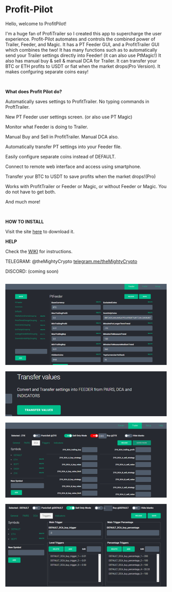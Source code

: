# Profit-Pilot
<p>Hello, welcome to ProfitPilot!</p>
<p>I'm a huge fan of ProfiTrailer so I created this app to supercharge the user experience. Profit-Pilot automates and controls the combined power of Trailer, Feeder, and Magic. It has a PT Feeder GUI, and a ProfitTrailer GUI which combines the two! It has many functions such as to automatically send your Trailer settings directly into Feeder! (it can also use PtMagic!) It also has manual buy & sell & manual DCA for Trailer. 
 It can transfer your BTC or ETH profits to USDT or fiat when the market drops(Pro Version). It makes confguring separate coins easy! </p>
&nbsp;
<p><strong>What does Profit Pilot do?</strong></p>

<p>Automatically saves settings to ProfitTrailer. No typing commands in ProftTrailer.</p>

<p>New PT Feeder user settings screen. (or also use PT Magic) </p>

<p>Monitor what Feeder is doing to Trailer.</p>

<p>Manual Buy and Sell in ProfitTrailer. Manual DCA also.</p>

<p>Automatically transfer PT settings into your Feeder file.</p>

<p>Easily configure separate coins instead of DEFAULT.</p>

<p>Connect to remote web interface and access using smartphone.</p>

<p>Transfer your BTC to USDT to save profits when the market drops!(Pro)</p>

<p>Works with ProfitTrailer or Feeder or Magic, or without Feeder or Magic. You do not have to get both.</p>

<p>And much more!</p>
&nbsp;
<p><strong>HOW TO INSTALL</strong></p>
<p>   Visit the site <a href="http://digitaltradingsoftware.com"> here</a> to download it.</p>
<strong>HELP</strong>
<p>   Check the <a href="https://github.com/themightycrypto/Profit-Pilot/wiki">WIKI</a> for instructions.</p>
<p>  TELEGRAM: @theMightyCrypto <a href="telegram.me/themightycrypto">telegram.me/theMightyCrypto</a></p>
<p>  DISCORD: (coming soon)</p>
&nbsp;
<img src="installimages/screenshot-feederpanel1.png" width="800">
&nbsp;
<img src="installimages/screenshot-transfertrailer.png">
&nbsp;
<img src="installimages/screenshot-trailerpanel1.png" width="800">
&nbsp;
&nbsp;
<img src="installimages/screenshot-trailertriggers.png" width="800">
&nbsp;
 
